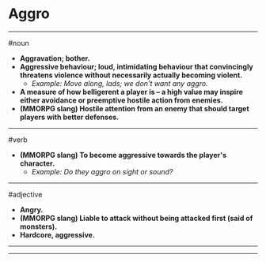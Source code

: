 # Aggro
---
#noun
- **Aggravation; bother.**
- **Aggressive behaviour; loud, intimidating behaviour that convincingly threatens violence without necessarily actually becoming violent.**
	- _Example: Move along, lads; we don't want any aggro._
- **A measure of how belligerent a player is – a high value may inspire either avoidance or preemptive hostile action from enemies.**
- **(MMORPG slang) Hostile attention from an enemy that should target players with better defenses.**
---
#verb
- **(MMORPG slang) To become aggressive towards the player's character.**
	- _Example: Do they aggro on sight or sound?_
---
#adjective
- **Angry.**
- **(MMORPG slang) Liable to attack without being attacked first (said of monsters).**
- **Hardcore, aggressive.**
---
---
